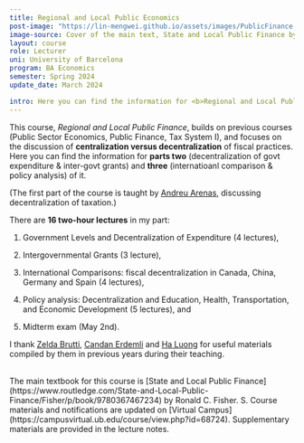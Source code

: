 ```yaml
---
title: Regional and Local Public Economics
post-image: "https://lin-mengwei.github.io/assets/images/PublicFinance.png"
image-source: Cover of the main text, State and Local Public Finance by Ronald Fisher. 
layout: course
role: Lecturer
uni: University of Barcelona
program: BA Economics 
semester: Spring 2024
update_date: March 2024

intro: Here you can find the information for <b>Regional and Local Public Economics</b> taught in Spring, 2024. This is a <b>third-year compulsory course</b> for undergraduate Economics majors at the University of Barcelona.
---
```



This course, *Regional and Local Public Finance*, builds on previous courses (Public Sector Economics, Public Finance, Tax System I), and focuses on the discussion of <b>centralization versus decentralization</b> of fiscal practices. Here you can find the information for <b>parts two</b> (decentralization of govt expenditure & inter-govt grants) and <b>three</b> (internatioanl comparison & policy analysis) of it. 

(The first part of the course is taught by [Andreu Arenas](https://sites.google.com/site/andreuarenasweb/home), discussing decentralization of taxation.)

There are **16 two-hour lectures** in my part:

1. Government Levels and Decentralization of Expenditure (4 lectures), 

2. Intergovernmental Grants (3 lecture), 

3. International Comparisons: fiscal decentralization in Canada, China, Germany and Spain (4 lectures),

4. Policy analysis: Decentralization and Education, Health, Transportation, and Economic Development (5 lectures), and

5. Midterm exam (May 2nd).

I thank [Zelda Brutti](https://sites.google.com/site/zeldabrutti/), [Candan Erdemli](https://candanerdemli.com/) and [Ha Luong](https://haluong.weebly.com/) for useful materials compiled by them in previous years during their teaching.


<br>
The main textbook for this course is [State and Local Public Finance](https://www.routledge.com/State-and-Local-Public-Finance/Fisher/p/book/9780367467234) by Ronald C. Fisher. S. Course materials and notifications are updated on [Virtual Campus](https://campusvirtual.ub.edu/course/view.php?id=68724). Supplementary materials are provided in the lecture notes.
